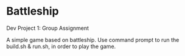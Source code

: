 # Battleship
Dev Project 1: Group Assignment

A simple game based on battleship. Use command prompt to run the build.sh & run.sh, in order to play the game.
